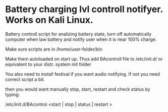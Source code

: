# Battery charging lvl controll notifyer. Works on Kali Linux.

Battery controll script for analizing battery state, turn off automatically computer when law battery and notify user when it is near 100% charge.

Make sure scripts are in /home/user-folder/bin

Make them autoloaded on start up. Thus add BAcontroll file to /etc/init.d/ or equivalent to your distr. system init folder 

You also need to install festival if you want audio notifying. If not you need correct script a bit.

then you would want manually stop, start, restart and check status by typing:

/etc/init.d/BAcontrol <start | stop | status | restart >
